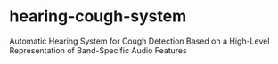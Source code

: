 # hearing-cough-system
Automatic Hearing System for Cough Detection Based on a High-Level Representation of Band-Specific Audio Features
